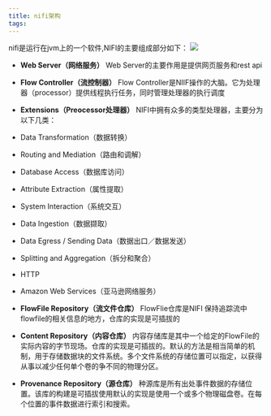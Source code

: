 ```yaml
---
title: nifi架构
tags:
---
```


nifi是运行在jvm上的一个软件,NIFI的主要组成部分如下：
![](https://nifi.apache.org/docs/nifi-docs/html/images/zero-master-node.png)

- **Web Server（网络服务）**
  Web Server的主要作用是提供网页服务和rest api

- **Flow Controller（流控制器）**
  Flow Controller是NIIF操作的大脑。它为处理器（processor）提供线程执行任务，同时管理处理器的执行调度

- **Extensions（Preocessor处理器）**
 NIFI中拥有众多的类型处理器，主要分为以下几类：
 - Data Transformation（数据转换）
 - Routing and Mediation（路由和调解）
 - Database Access（数据库访问）
 - Attribute Extraction（属性提取）
 - System Interaction（系统交互）
 - Data Ingestion（数据撷取）
 - Data Egress / Sending Data（数据出口／数据发送）
 - Splitting and Aggregation（拆分和聚合）
 - HTTP
 - Amazon Web Services（亚马逊网络服务）

- **FlowFile Repository（流文件仓库）**
 FlowFlie仓库是NIFI 保持追踪流中flowfile的相关信息的地方，仓库的实现是可插拔的

- **Content Repository（内容仓库）**
 内容存储库是其中一个给定的FlowFile的实际内容的字节现场。仓库的实现是可插拔的。默认的方法是相当简单的机制，用于存储数据块的文件系统。多个文件系统的存储位置可以指定，以获得从事以减少任何单个卷的争不同的物理分区。
 
- **Provenance Repository（源仓库）**
 种源库是所有出处事件数据的存储位置。该库的构建是可插拔使用默认的实现是使用一个或多个物理磁盘卷。在每个位置的事件数据进行索引和搜索。